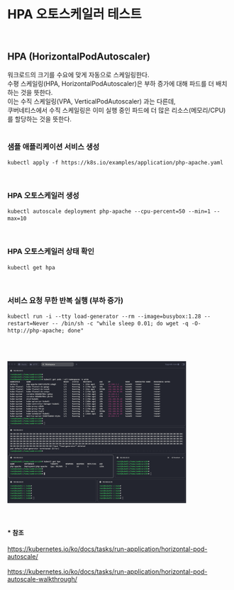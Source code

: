 <br/>

# HPA 오토스케일러 테스트
<br/>

## HPA (HorizontalPodAutoscaler)
워크로드의 크기를 수요에 맞게 자동으로 스케일링한다. <br/>
수평 스케일링(HPA, HorizontalPodAutoscaler)은 부하 증가에 대해 파드를 더 배치하는 것을 뜻한다. <br/>
이는 수직 스케일링(VPA, VerticalPodAutoscaler) 과는 다른데, <br/>
쿠버네티스에서 수직 스케일링은 이미 실행 중인 파드에 더 많은 리소스(메모리/CPU)를 할당하는 것을 뜻한다. <br/>
<br/>

### 샘플 애플리케이션 서비스 생성 
~~~
kubectl apply -f https://k8s.io/examples/application/php-apache.yaml
~~~
<br/>

### HPA 오토스케일러 생성 
~~~
kubectl autoscale deployment php-apache --cpu-percent=50 --min=1 --max=10
~~~
<br/>

### HPA 오토스케일러 상태 확인
~~~
kubectl get hpa 
~~~
<br/>

### 서비스 요청 무한 반복 실행 (부하 증가)
~~~
kubectl run -i --tty load-generator --rm --image=busybox:1.28 --restart=Never -- /bin/sh -c "while sleep 0.01; do wget -q -O- http://php-apache; done"
~~~
<br/><br/>

<img src="./images/hpa-test-01.png" width="80%" /><br/>
<br/><br/>

#### * 참조
https://kubernetes.io/ko/docs/tasks/run-application/horizontal-pod-autoscale/ <br/><br/>
https://kubernetes.io/ko/docs/tasks/run-application/horizontal-pod-autoscale-walkthrough/ <br/>

<br/><br/><br/><br/>


